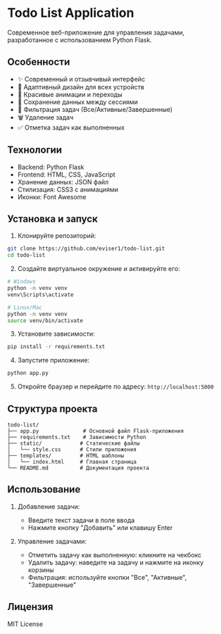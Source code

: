 # Todo List Application

Современное веб-приложение для управления задачами, разработанное с использованием Python Flask.

## Особенности

- ✨ Современный и отзывчивый интерфейс
- 📱 Адаптивный дизайн для всех устройств
- 🎨 Красивые анимации и переходы
- 💾 Сохранение данных между сессиями
- 🔄 Фильтрация задач (Все/Активные/Завершенные)
- 🗑️ Удаление задач
- ✅ Отметка задач как выполненных

## Технологии

- Backend: Python Flask
- Frontend: HTML, CSS, JavaScript
- Хранение данных: JSON файл
- Стилизация: CSS3 с анимациями
- Иконки: Font Awesome

## Установка и запуск

1. Клонируйте репозиторий:
```bash
git clone https://github.com/eviser1/todo-list.git
cd todo-list
```

2. Создайте виртуальное окружение и активируйте его:
```bash
# Windows
python -m venv venv
venv\Scripts\activate

# Linux/Mac
python -m venv venv
source venv/bin/activate
```

3. Установите зависимости:
```bash
pip install -r requirements.txt
```

4. Запустите приложение:
```bash
python app.py
```

5. Откройте браузер и перейдите по адресу: `http://localhost:5000`

## Структура проекта

```
todo-list/
├── app.py              # Основной файл Flask-приложения
├── requirements.txt    # Зависимости Python
├── static/            # Статические файлы
│   └── style.css      # Стили приложения
├── templates/         # HTML шаблоны
│   └── index.html     # Главная страница
└── README.md          # Документация проекта
```

## Использование

1. Добавление задачи:
   - Введите текст задачи в поле ввода
   - Нажмите кнопку "Добавить" или клавишу Enter

2. Управление задачами:
   - Отметить задачу как выполненную: кликните на чекбокс
   - Удалить задачу: наведите на задачу и нажмите на иконку корзины
   - Фильтрация: используйте кнопки "Все", "Активные", "Завершенные"

## Лицензия

MIT License 
